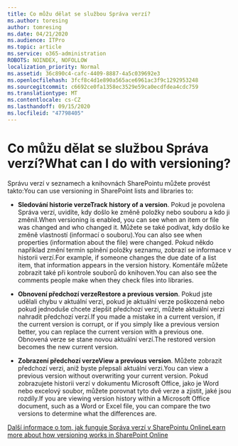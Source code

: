 ```yaml
---
title: Co můžu dělat se službou Správa verzí?
ms.author: toresing
author: tomresing
ms.date: 04/21/2020
ms.audience: ITPro
ms.topic: article
ms.service: o365-administration
ROBOTS: NOINDEX, NOFOLLOW
localization_priority: Normal
ms.assetid: 36c890c4-cafc-4409-8887-4a5c039692e3
ms.openlocfilehash: 3fcf8c4d1e890a565ace6961ac3f9c1292953248
ms.sourcegitcommit: c6692ce0fa1358ec3529e59ca0ecdfdea4cdc759
ms.translationtype: MT
ms.contentlocale: cs-CZ
ms.lasthandoff: 09/15/2020
ms.locfileid: "47798405"
---
```

# <a name="what-can-i-do-with-versioning"></a><span data-ttu-id="0380e-102">Co můžu dělat se službou Správa verzí?</span><span class="sxs-lookup"><span data-stu-id="0380e-102">What can I do with versioning?</span></span>

<span data-ttu-id="0380e-103">Správu verzí v seznamech a knihovnách SharePointu můžete provést takto:</span><span class="sxs-lookup"><span data-stu-id="0380e-103">You can use versioning in SharePoint lists and libraries to:</span></span>
  
- <span data-ttu-id="0380e-104">**Sledování historie verze**</span><span class="sxs-lookup"><span data-stu-id="0380e-104">**Track history of a version**.</span></span> <span data-ttu-id="0380e-105">Pokud je povolena Správa verzí, uvidíte, kdy došlo ke změně položky nebo souboru a kdo ji změnil.</span><span class="sxs-lookup"><span data-stu-id="0380e-105">When versioning is enabled, you can see when an item or file was changed and who changed it.</span></span> <span data-ttu-id="0380e-106">Můžete se také podívat, kdy došlo ke změně vlastností (informací o souboru).</span><span class="sxs-lookup"><span data-stu-id="0380e-106">You can also see when properties (information about the file) were changed.</span></span> <span data-ttu-id="0380e-107">Pokud někdo například změní termín splnění položky seznamu, zobrazí se informace v historii verzí.</span><span class="sxs-lookup"><span data-stu-id="0380e-107">For example, if someone changes the due date of a list item, that information appears in the version history.</span></span> <span data-ttu-id="0380e-108">Komentáře můžete zobrazit také při kontrole souborů do knihoven.</span><span class="sxs-lookup"><span data-stu-id="0380e-108">You can also see the comments people make when they check files into libraries.</span></span> 
    
- <span data-ttu-id="0380e-109">**Obnovení předchozí verze**</span><span class="sxs-lookup"><span data-stu-id="0380e-109">**Restore a previous version**.</span></span> <span data-ttu-id="0380e-110">Pokud jste udělali chybu v aktuální verzi, pokud je aktuální verze poškozená nebo pokud jednoduše chcete zlepšit předchozí verzi, můžete aktuální verzi nahradit předchozí verzí.</span><span class="sxs-lookup"><span data-stu-id="0380e-110">If you made a mistake in a current version, if the current version is corrupt, or if you simply like a previous version better, you can replace the current version with a previous one.</span></span> <span data-ttu-id="0380e-111">Obnovená verze se stane novou aktuální verzí.</span><span class="sxs-lookup"><span data-stu-id="0380e-111">The restored version becomes the new current version.</span></span> 
    
- <span data-ttu-id="0380e-112">**Zobrazení předchozí verze**</span><span class="sxs-lookup"><span data-stu-id="0380e-112">**View a previous version**.</span></span> <span data-ttu-id="0380e-113">Můžete zobrazit předchozí verzi, aniž byste přepsali aktuální verzi.</span><span class="sxs-lookup"><span data-stu-id="0380e-113">You can view a previous version without overwriting your current version.</span></span> <span data-ttu-id="0380e-114">Pokud zobrazujete historii verzí v dokumentu Microsoft Office, jako je Word nebo excelový soubor, můžete porovnat tyto dvě verze a zjistit, jaké jsou rozdíly.</span><span class="sxs-lookup"><span data-stu-id="0380e-114">If you are viewing version history within a Microsoft Office document, such as a Word or Excel file, you can compare the two versions to determine what the differences are.</span></span> 
    
[<span data-ttu-id="0380e-115">Další informace o tom, jak funguje Správa verzí v SharePointu Online</span><span class="sxs-lookup"><span data-stu-id="0380e-115">Learn more about how versioning works in SharePoint Online</span></span>](https://go.microsoft.com/fwlink/?linkid=875710)
  

